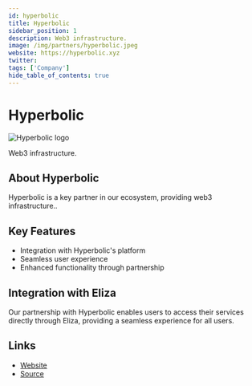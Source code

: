 ```yaml
---
id: hyperbolic
title: Hyperbolic
sidebar_position: 1
description: Web3 infrastructure.
image: /img/partners/hyperbolic.jpeg
website: https://hyperbolic.xyz
twitter:
tags: ['Company']
hide_table_of_contents: true
---
```


# Hyperbolic

<div className="partner-logo">
  <img src="/img/partners/hyperbolic.jpeg" alt="Hyperbolic logo" />
</div>

Web3 infrastructure.

## About Hyperbolic

Hyperbolic is a key partner in our ecosystem, providing web3 infrastructure..

## Key Features

- Integration with Hyperbolic's platform
- Seamless user experience
- Enhanced functionality through partnership

## Integration with Eliza

Our partnership with Hyperbolic enables users to access their services directly through Eliza, providing a seamless experience for all users.

## Links

- [Website](https://hyperbolic.xyz)
- [Source](https://hyperbolic.xyz)
